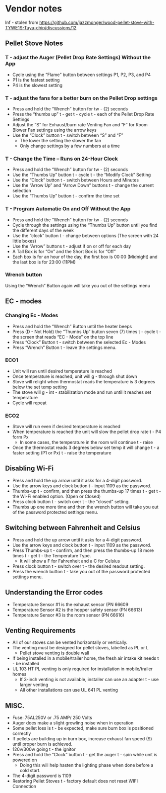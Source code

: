 # Vendor notes

Inf  - stolen from https://github.com/jazzmonger/wood-pellet-stove-with-TYWE1S-Tuya-chip/discussions/12

## Pellet Stove Notes

### T  - adjust the Auger (Pellet Drop Rate Settings) Without the App
- Cycle using the “Flame” button between settings P1, P2, P3, and P4
- P1 is the fastest setting
- P4 is the slowest setting

### T  - adjust the fans for a better burn on the Pellet Drop settings
- Press and hold the “Wrench” button for tw  - (2) seconds
- Press the “thumbs up” t  - get t  - cycle t  - each of the Pellet Drop Rate Settings
- Adjust the “S” for Exhaust/burn rate Venting Fan and “F” for Room Blower Fan settings using the arrow keys
- Use the “Clock” button t  - switch between “S” and “F”
  - The lower the setting the slower the fan
  - Only change settings by a few numbers at a time

### T  - Change the Time – Runs on 24-Hour Clock
- Press and hold the “Wrench” button for tw  - (2) seconds
- Use the “Thumbs Up” button t  - cycle t  - the “Modify Clock” Setting
- Use the “Clock” button t  - switch between Hours and Minutes
- Use the “Arrow Up” and “Arrow Down” buttons t  - change the current selection
- Use the “Thumbs Up” button t  - confirm the time set

### T  - Program Automatic On and Off Without the App
- Press and hold the “Wrench” button for tw  - (2) seconds
- Cycle through the settings using the “Thumbs Up” button until you find the different days of the week
- Use the “clock” button t  - change between options (The screen with 24 little boxes)
- Use the “Arrow” buttons t  - adjust if on or off for each day
- A Tall Box is for “On” and the Short Box is for “Off”
- Each box is for an hour of the day, the first box is 00:00 (Midnight) and the last box is for 23:00 (11PM)

### Wrench button 

Using the “Wrench” Button again will take you out of the settings menu

## EC  - modes

### ​Changing Ec  - Modes

- Press and hold the “Wrench” Button until the heater beeps
- Press (D  - Not Hold) the “Thumbs Up” button seven (7) times t  - cycle t  - the screen that reads “EC  - Mode” on the top line
- Press “Clock” Button t  - switch between the selected Ec  - Modes
- Press “Wrench” Button t  - leave the settings menu.

### ​ECO1

- Unit will run until desired temperature is reached
- Once temperature is reached, unit will g  - through shut down
- Stove will relight when thermostat reads the temperature is 3 degrees below the set temp setting
- The stove will g  - int  - stabilization mode and run until it reaches set temperature
- Cycle will repeat

### ECO2

- Stove will run even if desired temperature is reached
- When temperature is reached the unit will slow the pellet drop rate t  - P4 form Px
  - In some cases, the temperature in the room will continue t  - raise
- Once the thermostat reads 3 degrees below set temp it will change t  - a faster setting (P1 or Px) t  - raise the temperature

## Disabling Wi-Fi
- Press and hold the up arrow until it asks for a 4-digit password.
- Use the arrow keys and clock button t  - input 1109 as the password.
- Thumbs-up t  - confirm, and then press the thumbs-up 17 times t  - get t  - the Wi-Fi enabled option. (Open or Closed)
- Press clock button t  - switch over t  - the “closed” setting.
- Thumbs up one more time and then the wrench button will take you out of the password protected settings menu.

## Switching between Fahrenheit and Celsius

- Press and hold the up arrow until it asks for a 4-digit password.
- Use the arrow keys and clock button t  - input 1109 as the password.
- Press Thumbs-up t  - confirm, and then press the thumbs-up 18 more times t  - get t  - the Temperature Type.
  - It will show a F for Fahrenheit and a C for Celsius
- Press clock button t  - switch over t  - the desired readout setting.
- Press the wrench button t  - take you out of the password protected settings menu.

## Understanding the Error codes

- Temperature Sensor #1 is the exhaust sensor (PN 66609
- Temperature Sensor #2 is the hopper safety sensor (PN 66613)
- Temperature Sensor #3 is the room sensor (PN 66616)

## Venting Requirements

- All of our stoves can be vented horizontally or vertically.
- The venting must be designed for pellet stoves, labelled as PL or L
  - Pellet stove venting is double wall
- If being installed in a mobile/trailer home, the fresh air intake kit needs t  - be installed
- UL 103 HT PL venting is only required for installation in mobile/trailer homes
  - If 3-inch venting is not available, installer can use an adapter t  - use larger venting
  - All other installations can use UL 641 PL venting
​
## MISC.

- Fuse: 75AL250V or .75 AMP/ 250 Volts
- Auger does make a slight growling noise when in operation
- Some pellet loss is t  - be expected, make sure burn box is positioned correctly
- If pellets are building up in burn box, increase exhaust fan speed (S) until proper burn is achieved.
- 120v/300w going t  - the ignitor
- Press and hold the “Clock” button t  - get the auger t  - spin while unit is powered on
  - Doing this will help hasten the lighting phase when done before a cold start.
- The 4-digit password is 1109
- Restoring Pellet Stoves t  - factory default does not reset WIFI Connection